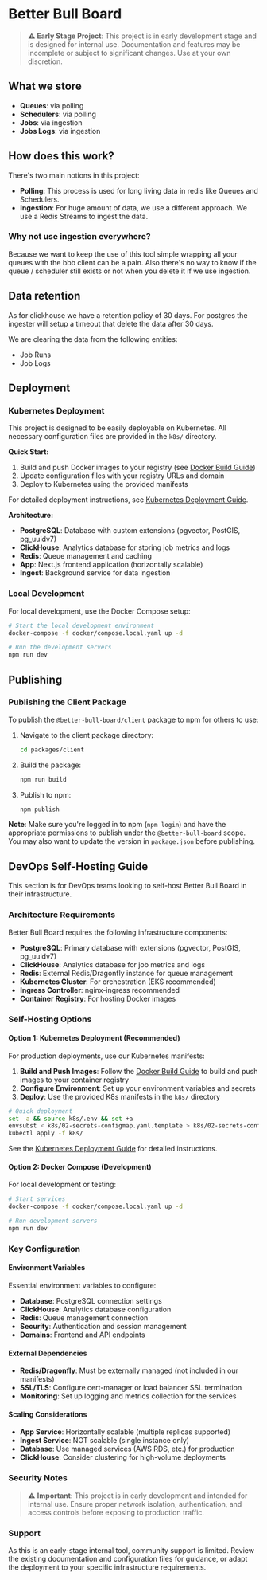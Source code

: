 # Better Bull Board

> **⚠️ Early Stage Project**: This project is in early development stage and is designed for internal use. Documentation and features may be incomplete or subject to significant changes. Use at your own discretion.

## What we store
- **Queues**: via polling
- **Schedulers**: via polling
- **Jobs**: via ingestion
- **Jobs Logs**: via ingestion

## How does this work?
There's two main notions in this project:

- **Polling**: This process is used for long living data in redis like Queues and Schedulers.
- **Ingestion**: For huge amount of data, we use a different approach. We use a Redis Streams to ingest the data.

### Why not use ingestion everywhere?
Because we want to keep the use of this tool simple wrapping all your queues with the bbb client can be a pain.
Also there's no way to know if the queue / scheduler still exists or not when you delete it if we use ingestion.

## Data retention

As for clickhouse we have a retention policy of 30 days. For postgres the ingester will setup a timeout that delete the data after 30 days.

We are clearing the data from the following entities:
- Job Runs
- Job Logs

## Deployment

### Kubernetes Deployment

This project is designed to be easily deployable on Kubernetes. All necessary configuration files are provided in the `k8s/` directory.

**Quick Start:**
1. Build and push Docker images to your registry (see [Docker Build Guide](DOCKER_BUILD_GUIDE.md))
2. Update configuration files with your registry URLs and domain
3. Deploy to Kubernetes using the provided manifests

For detailed deployment instructions, see [Kubernetes Deployment Guide](KUBERNETES_DEPLOYMENT.md).

**Architecture:**
- **PostgreSQL**: Database with custom extensions (pgvector, PostGIS, pg_uuidv7)
- **ClickHouse**: Analytics database for storing job metrics and logs
- **Redis**: Queue management and caching
- **App**: Next.js frontend application (horizontally scalable)
- **Ingest**: Background service for data ingestion

### Local Development

For local development, use the Docker Compose setup:

```bash
# Start the local development environment
docker-compose -f docker/compose.local.yaml up -d

# Run the development servers
npm run dev
```

## Publishing

### Publishing the Client Package

To publish the `@better-bull-board/client` package to npm for others to use:

1. Navigate to the client package directory:
   ```bash
   cd packages/client
   ```

2. Build the package:
   ```bash
   npm run build
   ```

3. Publish to npm:
   ```bash
   npm publish
   ```

**Note**: Make sure you're logged in to npm (`npm login`) and have the appropriate permissions to publish under the `@better-bull-board` scope. You may also want to update the version in `package.json` before publishing.

## DevOps Self-Hosting Guide

This section is for DevOps teams looking to self-host Better Bull Board in their infrastructure.

### Architecture Requirements

Better Bull Board requires the following infrastructure components:

- **PostgreSQL**: Primary database with extensions (pgvector, PostGIS, pg_uuidv7)
- **ClickHouse**: Analytics database for job metrics and logs  
- **Redis**: External Redis/Dragonfly instance for queue management
- **Kubernetes Cluster**: For orchestration (EKS recommended)
- **Ingress Controller**: nginx-ingress recommended
- **Container Registry**: For hosting Docker images

### Self-Hosting Options

#### Option 1: Kubernetes Deployment (Recommended)

For production deployments, use our Kubernetes manifests:

1. **Build and Push Images**: Follow the [Docker Build Guide](DOCKER_BUILD_GUIDE.md) to build and push images to your container registry
2. **Configure Environment**: Set up your environment variables and secrets
3. **Deploy**: Use the provided K8s manifests in the `k8s/` directory

```bash
# Quick deployment
set -a && source k8s/.env && set +a
envsubst < k8s/02-secrets-configmap.yaml.template > k8s/02-secrets-configmap.yaml
kubectl apply -f k8s/
```

See the [Kubernetes Deployment Guide](KUBERNETES_DEPLOYMENT.md) for detailed instructions.

#### Option 2: Docker Compose (Development)

For local development or testing:

```bash
# Start services
docker-compose -f docker/compose.local.yaml up -d

# Run development servers  
npm run dev
```

### Key Configuration

#### Environment Variables

Essential environment variables to configure:

- **Database**: PostgreSQL connection settings
- **ClickHouse**: Analytics database configuration  
- **Redis**: Queue management connection
- **Security**: Authentication and session management
- **Domains**: Frontend and API endpoints

#### External Dependencies

- **Redis/Dragonfly**: Must be externally managed (not included in our manifests)
- **SSL/TLS**: Configure cert-manager or load balancer SSL termination
- **Monitoring**: Set up logging and metrics collection for the services

#### Scaling Considerations

- **App Service**: Horizontally scalable (multiple replicas supported)
- **Ingest Service**: NOT scalable (single instance only)
- **Database**: Use managed services (AWS RDS, etc.) for production
- **ClickHouse**: Consider clustering for high-volume deployments

### Security Notes

> ⚠️ **Important**: This project is in early development and intended for internal use. Ensure proper network isolation, authentication, and access controls before exposing to production traffic.

### Support

As this is an early-stage internal tool, community support is limited. Review the existing documentation and configuration files for guidance, or adapt the deployment to your specific infrastructure requirements.
